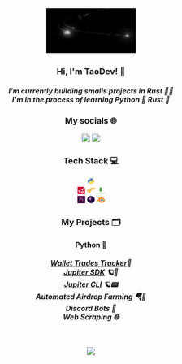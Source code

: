 <div align="center">
    <img src="https://github.com/0xTaoDev/0xTaoDev/blob/main/banner_github.gif?raw=true" width="35%">
</div>

<div align="center">
    
### **Hi, I'm TaoDev!** 👋 
    
##### I’m currently building smalls projects in Rust 👷‍♂️ <br> I'm in the process of learning *Python* 🐍 *Rust* 🦀

</div>

<div align="center">

### My socials 🌐

<a href="https://twitter.com/_TaoDev_"><img src="https://www.freepnglogos.com/uploads/twitter-logo-png/twitter-logo-vector-png-clipart-1.png" width="3%"/></a>
<a href="https://discord.gg/QxwPGcXDp7"><img src="https://www.freepnglogos.com/uploads/discord-logo-png/anthrocon-twitter-quot-discord-user-wanna-21.png" width="3%"/></a>

</div>

<div align="center">

### Tech Stack 💻

<img src="https://github.com/devicons/devicon/blob/master/icons/python/python-original.svg" width="3%"/>
<br>
<img src="https://github.com/devicons/devicon/blob/master/icons/selenium/selenium-original.svg" width="3%"/>
<img src="https://github.com/devicons/devicon/blob/master/icons/amazonwebservices/amazonwebservices-original.svg" width="3%"/>
<img src="https://github.com/devicons/devicon/blob/master/icons/mongodb/mongodb-plain-wordmark.svg" width="3%"/>
<br>
<img src="https://github.com/devicons/devicon/blob/master/icons/premierepro/premierepro-original.svg" width="3%"/>
<img src="https://github.com/devicons/devicon/blob/master/icons/aftereffects/aftereffects-original.svg" width="3%"/>
<img src="https://github.com/devicons/devicon/blob/master/icons/blender/blender-original.svg" width="3%"/>

</div>

<div align="center">

### My Projects 🗂️
  
#### Python 🐍
###### **[Wallet Trades Tracker](https://github.com/0xTaoDev/Wallet-Trades-Tracker)🔎<br>[Jupiter SDK](https://github.com/0xTaoDev/jupiter-python-sdk) 🪐🧰<br>[Jupiter CLI](https://github.com/0xTaoDev/jupiter-python-cli) 🪐📟<br>Automated Airdrop Farming 🪂🤖<br>Discord Bots 👾<br>Web Scraping 🌐**

</div>

<div align="center">
<br>
<img src="https://github-readme-streak-stats.herokuapp.com?user=0xtaodev&theme=highcontrast&hide_border=true" width="40%"/>

</div>
